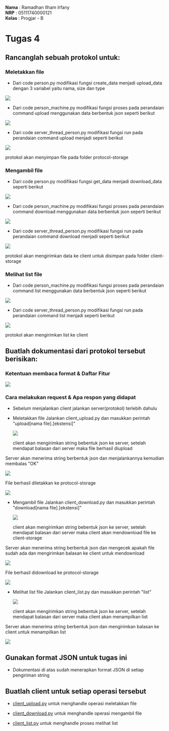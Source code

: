 **Nama**  : Ramadhan Ilham Irfany<br>
**NRP**   : 05111740000121<br>
**Kelas** : Progjar - B

# Tugas 4

## Rancanglah sebuah protokol untuk:

### Meletakkan file

- Dari code person.py modifikasi fungsi create_data menjadi upload_data dengan 3 variabel yaitu nama, size dan type

![](Dokumentasi/upload_client-1.PNG)

- Dari code person_machine.py modifikasi fungsi proses pada perandaian command upload menggunakan data berbentuk json seperti berikut

![](Dokumentasi/upload_client-5.PNG)

- Dari code server_thread_person.py modifikasi fungsi run pada perandaian command upload menjadi seperti berikut

![](Dokumentasi/upload_client-6.PNG)

protokol akan menyimpan file pada folder protocol-storage

### Mengambil file

- Dari code person.py modifikasi fungsi get_data menjadi download_data seperti berikut

![](Dokumentasi/down_client-1.PNG)

- Dari code person_machine.py modifikasi fungsi proses pada perandaian command download menggunakan data berbentuk json seperti berikut

![](Dokumentasi/down_client-5.PNG)

- Dari code server_thread_person.py modifikasi fungsi run pada perandaian command download menjadi seperti berikut

![](Dokumentasi/upload_client-6.PNG)

protokol akan mengirimkan data ke client untuk disimpan pada folder client-storage

### Melihat list file

- Dari code person_machine.py modifikasi fungsi proses pada perandaian command list menggunakan data berbentuk json seperti berikut

![](Dokumentasi/list_client-5.PNG)

- Dari code server_thread_person.py modifikasi fungsi run pada perandaian command list menjadi seperti berikut

![](Dokumentasi/list_client-6.PNG)

protokol akan mengirimkan list ke client


## Buatlah dokumentasi dari protokol tersebut berisikan:

### Ketentuan membaca format & Daftar Fitur

![](Dokumentasi/protokol.PNG)

### Cara melakukan request & Apa respon yang didapat

- Sebelum menjalankan client jalankan server(protokol) terlebih dahulu

- Meletakkan file
Jalankan client_upload.py dan masukkan perintah "upload<spasi>[nama file].[ekstensi]"
  
  ![](Dokumentasi/upload_client.PNG)
  
  client akan mengirimkan string bebentuk json ke server, setelah mendapat balasan dari server maka file berhasil diupload

Server akan menerima string berbentuk json dan menjalankannya kemudian membalas "OK"

  ![](Dokumentasi/upload_client-2.PNG)
  
File berhasil diletakkan ke protocol-storage

  ![](Dokumentasi/upload_client-4.PNG)

- Mengambil file
Jalankan client_download.py dan masukkan perintah "download<spasi>[nama file].[ekstensi]"
  
  ![](Dokumentasi/down_client.PNG)
  
  client akan mengirimkan string bebentuk json ke server, setelah mendapat balasan dari server maka client akan mendownload file ke client-storage

Server akan menerima string berbentuk json dan mengecek apakah file sudah ada dan mengirimkan balasan ke client untuk mendownload

  ![](Dokumentasi/down_client-2.PNG)
  
File berhasil didownload ke protocol-storage

  ![](Dokumentasi/down_client-4.PNG)

- Melihat list file
Jalankan client_list.py dan masukkan perintah "list"
  
  ![](Dokumentasi/list_client.PNG)
  
  client akan mengirimkan string bebentuk json ke server, setelah mendapat balasan dari server maka client akan menampilkan list

Server akan menerima string berbentuk json dan mengirimkan balasan ke client untuk menampilkan list

  ![](Dokumentasi/list_client-2.PNG)


## Gunakan format JSON untuk tugas ini

- Dokumentasi di atas sudah menerapkan format JSON di setiap pengiriman string


## Buatlah client untuk setiap operasi tersebut

- [client_upload.py](https://github.com/rmdhnilham/network-programming/blob/master/tugas4/client_upload.py) untuk menghandle operasi meletakkan file

- [client_download.py](https://github.com/rmdhnilham/network-programming/blob/master/tugas4/client_download.py) untuk menghandle operasi mengambil file

- [client_list.py](https://github.com/rmdhnilham/network-programming/blob/master/tugas4/client_list.py) untuk menghandle proses melihat list

